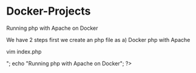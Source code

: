 # Docker-Projects
Running php with Apache on Docker

We have 2 steps first we create an php file as
a) Docker php with Apache

vim index.php

<?php
echo "Welcome to Alnafi</br>"; echo
"Running php with Apache on Docker";
?>

